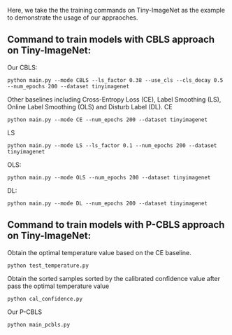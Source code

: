 Here, we take the the training commands on Tiny-ImageNet as the example to demonstrate the usage of our appraoches.

## Command to train models with CBLS approach on  Tiny-ImageNet:
Our CBLS:

```
python main.py --mode CBLS --ls_factor 0.38 --use_cls --cls_decay 0.5 --num_epochs 200 --dataset tinyimagenet
```

Other baselines including Cross-Entropy Loss (CE), Label Smoothing (LS), Online Label Smoothing (OLS) and Disturb Label (DL).
CE
```
python main.py --mode CE --num_epochs 200 --dataset tinyimagenet
```

LS
```
python main.py --mode LS --ls_factor 0.1 --num_epochs 200 --dataset tinyimagenet
```

OLS:
```
python main.py --mode OLS --num_epochs 200 --dataset tinyimagenet
```

DL:
```
python main.py --mode DL --num_epochs 200 --dataset tinyimagenet
```

## Command to train models with P-CBLS approach on  Tiny-ImageNet:
Obtain the optimal temperature value based on the CE baseline.
```
python test_temperature.py
```

Obtain the sorted samples sorted by the calibrated confidence value after pass the optimal temperature value
```
python cal_confidence.py
```
Our P-CBLS
```
python main_pcbls.py
```
